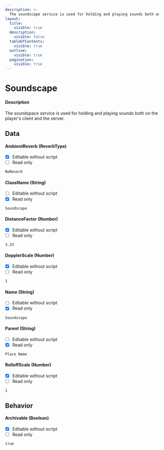 ```yaml
---
description: >-
  The soundscape service is used for holding and playing sounds both on the player's client and the server.
layout:
  title:
    visible: true
  description:
    visible: false
  tableOfContents:
    visible: true
  outline:
    visible: true
  pagination:
    visible: true
---
```


# Soundscape

#### Description

The soundspace service is used for holding and playing sounds both on the player's client and the server.

## Data

#### AmbientReverb (ReverbType)

* [x] Editable without script
* [ ] Read only

```
NoReverb
```

#### ClassName (String)

* [ ] Editable without script
* [x] Read only

```
Soundscape
```

#### DistanceFactor (Number)

* [x] Editable without script
* [ ] Read only

```
3.33
```

#### DopplerScale (Number)

* [x] Editable without script
* [ ] Read only

```
1
```

#### Name (String)

* [ ] Editable without script
* [x] Read only

```
Soundscape
```

#### Parent (String)

* [ ] Editable without script
* [x] Read only

```
Place Name
```

#### RolloffScale (Number)

* [x] Editable without script
* [ ] Read only

```
1
```

## Behavior

#### Archivable (Boolean)

* [x] Editable without script
* [ ] Read only

```
true
```
